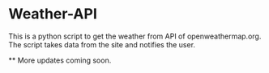 # Weather-API

This is a python script to get the weather from API of openweathermap.org. 
The script takes data from the site and notifies the user.

** More updates coming soon.
